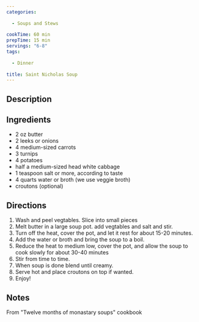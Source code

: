 ```yaml
---
categories:
  
  - Soups and Stews
 
cookTime: 60 min
prepTime: 15 min
servings: "6-8" 
tags:
  
  - Dinner
  
title: Saint Nicholas Soup
---
```


## Description 


## Ingredients

* 2 oz butter
* 2 leeks or onions
* 4 medium-sized carrots
* 3 turnips
* 4 potatoes
* half a medium-sized head white cabbage
* 1 teaspoon salt or more, according to taste
*  4 quarts water or broth (we use veggie broth)
*  croutons (optional)
  
## Directions

1. Wash and peel vegtables. Slice into small pieces
2. Melt butter in a large soup pot. add vegtables and salt and stir.
3. Turn off the heat, cover the pot, and let it rest for about 15-20 minutes.
4. Add the water or broth and bring the soup to a boil.
5. Reduce the heat to medium low, cover the pot, and allow the soup to cook slowly for about 30-40 minutes
6. Stir from time to time.
7. When soup is done blend until creamy.
8. Serve hot and place croutons on top if wanted.
9. Enjoy!


## Notes 

From "Twelve months of monastary soups" cookbook


